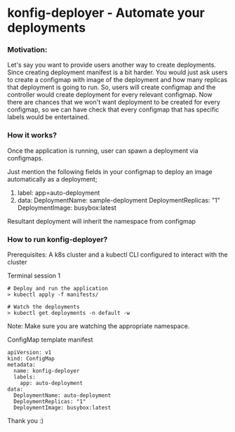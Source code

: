 # konfig-deployer - Automate your deployments

### Motivation: 

Let's say you want to provide users another way to create deployments. Since creating deployment manifest is a bit harder. You would just ask users to create a configmap with image of the deployment and how many replicas that deployment is going to run. So, users will create configmap and the controller would create deployment for every relevant configmap. Now there are chances that we won't want deployment to be created for every configmap, so we can have check that every configmap that has specific labels would be entertained.

### How it works?

Once the application is running, user can spawn a deployment via configmaps. 

Just mention the following fields in your configmap to deploy an image automatically as a deployment;
1. label: app=auto-deployment
2. data: 
  DeploymentName: sample-deployment
  DeploymentReplicas: "1"
  DeploymentImage: busybox:latest

Resultant deployment will inherit the namespace from configmap

### How to run konfig-deployer?

Prerequisites: A k8s cluster and a kubectl CLI configured to interact with the cluster

Terminal session 1

``` {.sourceCode .bash}
# Deploy and run the application
> kubectl apply -f manifests/

# Watch the deployments
> kubectl get deployments -n default -w
```
Note: Make sure you are watching the appropriate namespace.

ConfigMap template manifest

``` {.sourceCode .bash}
apiVersion: v1
kind: ConfigMap
metadata:
  name: konfig-deployer
  labels:
    app: auto-deployment
data:
  DeploymentName: auto-deployment
  DeploymentReplicas: "1"
  DeploymentImage: busybox:latest

```

Thank you :)
